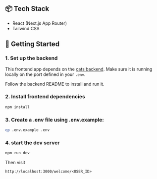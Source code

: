 ## 📦 Tech Stack

- React (Next.js App Router)
- Tailwind CSS

## 🚀 Getting Started

### 1. Set up the backend

This frontend app depends on the [cats backend](../cats-backend).
Make sure it is running locally on the port defined in your `.env`.

Follow the backend README to install and run it.

### 2. Install frontend dependencies

```bash
npm install
```

### 3. Create a .env file using .env.example:
```bash
cp .env.example .env
```

### 4. start the dev server
``` bash
npm run dev
```

Then visit
```
http://localhost:3000/welcome/<USER_ID>
```
